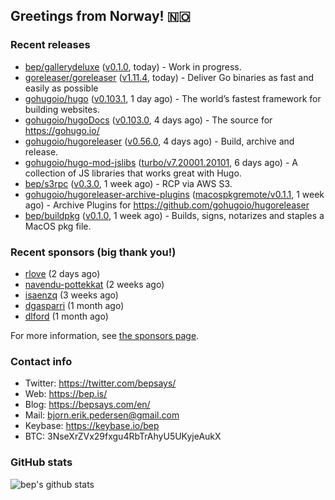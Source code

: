 ## Greetings from Norway! 🇳🇴

### Recent releases
- [bep/gallerydeluxe](https://github.com/bep/gallerydeluxe) ([v0.1.0](https://github.com/bep/gallerydeluxe/releases/tag/v0.1.0), today) - Work in progress.
- [goreleaser/goreleaser](https://github.com/goreleaser/goreleaser) ([v1.11.4](https://github.com/goreleaser/goreleaser/releases/tag/v1.11.4), today) - Deliver Go binaries as fast and easily as possible
- [gohugoio/hugo](https://github.com/gohugoio/hugo) ([v0.103.1](https://github.com/gohugoio/hugo/releases/tag/v0.103.1), 1 day ago) - The world’s fastest framework for building websites.
- [gohugoio/hugoDocs](https://github.com/gohugoio/hugoDocs) ([v0.103.0](https://github.com/gohugoio/hugoDocs/releases/tag/v0.103.0), 4 days ago) - The source for https://gohugo.io/
- [gohugoio/hugoreleaser](https://github.com/gohugoio/hugoreleaser) ([v0.56.0](https://github.com/gohugoio/hugoreleaser/releases/tag/v0.56.0), 4 days ago) - Build, archive and release. 
- [gohugoio/hugo-mod-jslibs](https://github.com/gohugoio/hugo-mod-jslibs) ([turbo/v7.20001.20101](https://github.com/gohugoio/hugo-mod-jslibs/releases/tag/turbo%2Fv7.20001.20101), 6 days ago) - A collection of JS libraries that works great with Hugo.
- [bep/s3rpc](https://github.com/bep/s3rpc) ([v0.3.0](https://github.com/bep/s3rpc/releases/tag/v0.3.0), 1 week ago) - RCP via AWS S3.
- [gohugoio/hugoreleaser-archive-plugins](https://github.com/gohugoio/hugoreleaser-archive-plugins) ([macospkgremote/v0.1.1](https://github.com/gohugoio/hugoreleaser-archive-plugins/releases/tag/macospkgremote%2Fv0.1.1), 1 week ago) - Archive Plugins for https://github.com/gohugoio/hugoreleaser
- [bep/buildpkg](https://github.com/bep/buildpkg) ([v0.1.0](https://github.com/bep/buildpkg/releases/tag/v0.1.0), 1 week ago) - Builds, signs, notarizes and staples a MacOS pkg file.


### Recent sponsors (big thank you!)

- [rlove](https://github.com/rlove) (2 days ago)
- [navendu-pottekkat](https://github.com/navendu-pottekkat) (2 weeks ago)
- [isaenzq](https://github.com/isaenzq) (3 weeks ago)
- [dgasparri](https://github.com/dgasparri) (1 month ago)
- [dlford](https://github.com/dlford) (1 month ago)

For more information, see [the sponsors page](https://github.com/sponsors/bep/).

### Contact info
- Twitter: https://twitter.com/bepsays/
- Web: https://bep.is/
- Blog: https://bepsays.com/en/
- Mail: bjorn.erik.pedersen@gmail.com
- Keybase: https://keybase.io/bep
- BTC: 3NseXrZVx29fxgu4RbTrAhyU5UKyjeAukX


### GitHub stats
![bep's github stats](https://github-readme-stats.vercel.app/api?username=bep&count_private=true&hide_title=true)

